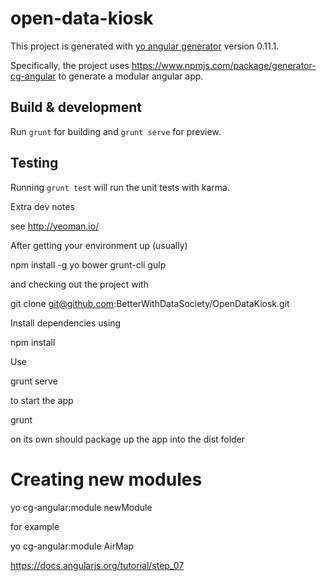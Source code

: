 # open-data-kiosk

This project is generated with [yo angular generator](https://github.com/yeoman/generator-angular)
version 0.11.1.

Specifically, the project uses https://www.npmjs.com/package/generator-cg-angular to generate a modular angular app.

## Build & development

Run `grunt` for building and `grunt serve` for preview.

## Testing

Running `grunt test` will run the unit tests with karma.


Extra dev notes

see http://yeoman.io/

After getting your environment up (usually)

npm install -g yo bower grunt-cli gulp

and checking out the project with

git clone git@github.com:BetterWithDataSociety/OpenDataKiosk.git

Install dependencies using

npm install

Use

grunt serve

to start the app

grunt 

on its own should package up the app into the dist folder


# Creating new modules

yo cg-angular:module newModule

for example

yo cg-angular:module AirMap



https://docs.angularjs.org/tutorial/step_07
